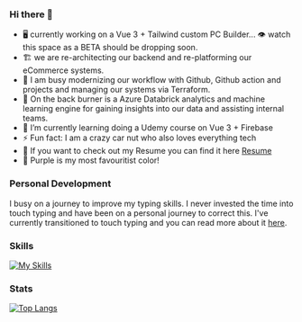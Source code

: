 ### Hi there 👋

- 🖥️ currently working on a Vue 3 + Tailwind custom PC Builder... 👁️ watch this space as a BETA should be dropping soon.
- 🏗️ we are re-architecting our backend and re-platforming our eCommerce systems.
- 🔮 I am busy modernizing our workflow with Github, Github action and projects and managing our systems via Terraform.
- 🔭 On the back burner is a Azure Databrick analytics and machine learning engine for gaining insights into our data and assisting internal teams.
- 🌱 I’m currently learning doing a Udemy course on Vue 3 + Firebase
- ⚡ Fun fact: I am a crazy car nut who also loves everything tech
- :briefcase: If you want to check out my Resume you can find it here [Resume](https://oliverrc.github.io/resume/)
- :purple_heart: Purple is my most favouritist color!

### Personal Development 

I busy on a journey to improve my typing skills. I never invested the time into touch typing and have been on a personal journey to correct this.
I've currently transitioned to touch typing and you can read more about it [here](https://www.linkedin.com/pulse/learning-type-like-noob-oliver-rivett-carnac/?trackingId=z5ZAsOTJ6h5%2FMF%2FmzADOoA%3D%3D).

### Skills

[![My Skills](https://skillicons.dev/icons?i=github,cs,dotnet,html,js,vue,css,tailwind,cloudflare,aws,azure,docker,kubernetes,git,powershell,ps,figma,grafana,php)](https://skillicons.dev)

### Stats

[![Top Langs](https://github-readme-stats.vercel.app/api/top-langs/?username=OliverRC)](https://github.com/anuraghazra/github-readme-stats)

<!-- github
cs
dotnet
html
js
vue
css
tailwind
cloudflare
aws
azure
docker
kubernetes
git
powershell
ps
figma
grafana
php -->

<!--
**OliverRC/OliverRC** is a ✨ _special_ ✨ repository because its `README.md` (this file) appears on your GitHub profile.

Here are some ideas to get you started:

- 🔭 I’m currently working on ...
- 🌱 I’m currently learning ...
- 👯 I’m looking to collaborate on ...
- 🤔 I’m looking for help with ...
- 💬 Ask me about ...
- 📫 How to reach me: ...
- 😄 Pronouns: ...
- ⚡ Fun fact: ...
-->
